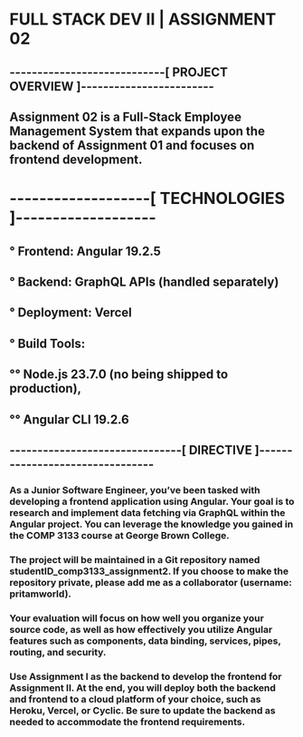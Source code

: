 # FULL STACK DEV II | ASSIGNMENT 02

## ----------------------------[ PROJECT OVERVIEW ]------------------------
## Assignment 02 is a Full-Stack Employee Management System that expands upon the backend of Assignment 01 and focuses on frontend development.
# -------------------[ TECHNOLOGIES ]-------------------
## ° **Frontend:** Angular 19.2.5
## ° **Backend:** GraphQL APIs (handled separately)
## ° **Deployment:** Vercel
## ° **Build Tools:** 
## °° Node.js 23.7.0 (no being shipped to production), 
## °° Angular CLI 19.2.6

## -------------------------------[ DIRECTIVE ]--------------------------------
### As a Junior Software Engineer, you’ve been tasked with developing a frontend application using Angular. Your goal is to research and implement data fetching via GraphQL within the Angular project. You can leverage the knowledge you gained in the COMP 3133 course at George Brown College.

### The project will be maintained in a Git repository named studentID_comp3133_assignment2. If you choose to make the repository private, please add me as a collaborator (username: pritamworld).

### Your evaluation will focus on how well you organize your source code, as well as how effectively you utilize Angular features such as components, data binding, services, pipes, routing, and security.

### Use Assignment I as the backend to develop the frontend for Assignment II. At the end, you will deploy both the backend and frontend to a cloud platform of your choice, such as Heroku, Vercel, or Cyclic. Be sure to update the backend as needed to accommodate the frontend requirements.
